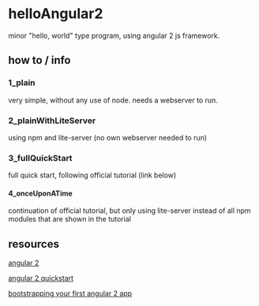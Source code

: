 # helloAngular2
minor "hello, world" type program, using angular 2 js framework.

## how to / info

### 1_plain
very simple, without any use of node. needs a webserver to run.

### 2_plainWithLiteServer
using npm and lite-server (no own webserver needed to run)

### 3_fullQuickStart
full quick start, following official tutorial (link below)

#### 4_onceUponATime
continuation of official tutorial, but only using lite-server instead of all npm modules that are shown in the tutorial

## resources

[angular 2](https://angular.io)

[angular 2 quickstart](https://angular.io/docs/ts/latest/quickstart.html)

[bootstrapping your first angular 2 app](https://toddmotto.com/bootstrap-angular-2-hello-world)
